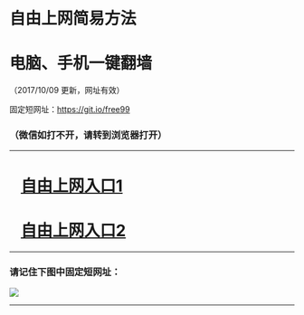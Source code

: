 ﻿# 自由上网简易方法

# 电脑、手机一键翻墙

（2017/10/09 更新，网址有效）

固定短网址：https://git.io/free99

### （微信如打不开，请转到浏览器打开）


***





# &nbsp;&nbsp; <a href="http://ft1719930741.fwq-tz-1001.info/fwqtz01.html?t=100900116619 " target="_blank">自由上网入口1</a>
# &nbsp;&nbsp; <a href="http://ft1214519196.fwq-tz-1002.info/fwqtz02.html?t=10090013916 " target="_blank">自由上网入口2</a>
***

### 请记住下图中固定短网址：

<img src="https://s3-us-west-2.amazonaws.com/fwq-1001/yjfq-20170905okok.png" /> 


***

